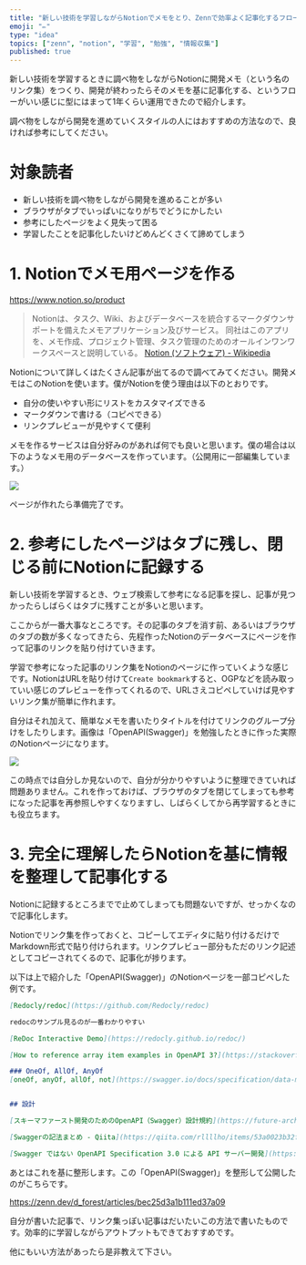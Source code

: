 ```yaml
---
title: "新しい技術を学習しながらNotionでメモをとり、Zennで効率よく記事化するフロー"
emoji: "✏️"
type: "idea"
topics: ["zenn", "notion", "学習", "勉強", "情報収集"]
published: true
---
```


新しい技術を学習するときに調べ物をしながらNotionに開発メモ（という名のリンク集）をつくり、開発が終わったらそのメモを基に記事化する、というフローがいい感じに型にはまって1年くらい運用できたので紹介します。

調べ物をしながら開発を進めていくスタイルの人にはおすすめの方法なので、良ければ参考にしてください。

# 対象読者

- 新しい技術を調べ物をしながら開発を進めることが多い
- ブラウザがタブでいっぱいになりがちでどうにかしたい
- 参考にしたページをよく見失って困る
- 学習したことを記事化したいけどめんどくさくて諦めてしまう

# 1. Notionでメモ用ページを作る

https://www.notion.so/product

> Notionは、タスク、Wiki、およびデータベースを統合するマークダウンサポートを備えたメモアプリケーション及びサービス。 同社はこのアプリを、メモ作成、プロジェクト管理、タスク管理のためのオールインワンワークスペースと説明している。
> [Notion (ソフトウェア) - Wikipedia](https://ja.wikipedia.org/wiki/Notion_(%E3%82%BD%E3%83%95%E3%83%88%E3%82%A6%E3%82%A7%E3%82%A2))

Notionについて詳しくはたくさん記事が出てるので調べてみてください。開発メモはこのNotionを使います。僕がNotionを使う理由は以下のとおりです。

- 自分の使いやすい形にリストをカスタマイズできる
- マークダウンで書ける（コピペできる）
- リンクプレビューが見やすくて便利

メモを作るサービスは自分好みのがあれば何でも良いと思います。僕の場合は以下のようなメモ用のデータベースを作っています。（公開用に一部編集しています。）

![](https://storage.googleapis.com/zenn-user-upload/j2whrrd8w5q0puilq688qk7t2qjo)

ページが作れたら準備完了です。

# 2. 参考にしたページはタブに残し、閉じる前にNotionに記録する

新しい技術を学習するとき、ウェブ検索して参考になる記事を探し、記事が見つかったらしばらくはタブに残すことが多いと思います。

ここからが一番大事なところです。その記事のタブを消す前、あるいはブラウザのタブの数が多くなってきたら、先程作ったNotionのデータベースにページを作って記事のリンクを貼り付けていきます。

学習で参考になった記事のリンク集をNotionのページに作っていくような感じです。NotionはURLを貼り付けて`Create bookmark`すると、OGPなどを読み取っていい感じのプレビューを作ってくれるので、URLさえコピペしていけば見やすいリンク集が簡単に作れます。

自分はそれ加えて、簡単なメモを書いたりタイトルを付けてリンクのグループ分けをしたりします。画像は「OpenAPI(Swagger)」を勉強したときに作った実際のNotionページになります。

![](https://storage.googleapis.com/zenn-user-upload/0y3916f3dc7yyxgp4ztz2fwxcqop)

この時点では自分しか見ないので、自分が分かりやすいように整理できていれば問題ありません。これを作っておけば、ブラウザのタブを閉じてしまっても参考になった記事を再参照しやすくなりますし、しばらくしてから再学習するときにも役立ちます。

# 3. 完全に理解したらNotionを基に情報を整理して記事化する

Notionに記録するところまでで止めてしまっても問題ないですが、せっかくなので記事化します。

Notionでリンク集を作っておくと、コピーしてエディタに貼り付けるだけでMarkdown形式で貼り付けられます。リンクプレビュー部分もただのリンク記述としてコピーされてくるので、記事化が捗ります。

以下は上で紹介した「OpenAPI(Swagger)」のNotionページを一部コピペした例です。

```markdown
[Redocly/redoc](https://github.com/Redocly/redoc)

redocのサンプル見るのが一番わかりやすい

[ReDoc Interactive Demo](https://redocly.github.io/redoc/)

[How to reference array item examples in OpenAPI 3?](https://stackoverflow.com/questions/49839121/how-to-reference-array-item-examples-in-openapi-3)

### OneOf, AllOf, AnyOf
[oneOf, anyOf, allOf, not](https://swagger.io/docs/specification/data-models/oneof-anyof-allof-not/)


## 設計

[スキーマファースト開発のためのOpenAPI（Swagger）設計規約](https://future-architect.github.io/articles/20200409/)

[Swaggerの記法まとめ - Qiita](https://qiita.com/rllllho/items/53a0023b32f4c0f8eabb)

[Swagger ではない OpenAPI Specification 3.0 による API サーバー開発](https://www.slideshare.net/techblogyahoo/swagger-openapi-specification-30-api)
```

あとはこれを基に整形します。この「OpenAPI(Swagger)」を整形して公開したのがこちらです。

https://zenn.dev/d_forest/articles/bec25d3a1b111ed37a09

自分が書いた記事で、リンク集っぽい記事はだいたいこの方法で書いたものです。効率的に学習しながらアウトプットもできておすすめです。

他にもいい方法があったら是非教えて下さい。
